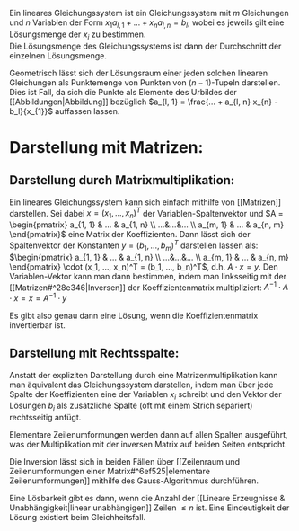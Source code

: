Ein lineares Gleichungssystem ist ein Gleichungssystem mit $m$ Gleichungen und $n$ Variablen der Form $x_{1} a_{l, 1}  + ... + x_{n} a_{l, n}  = b_l$, wobei es jeweils gilt eine Lösungsmenge der $x_i$ zu bestimmen.  
Die Lösungsmenge des Gleichungssystems ist dann der Durchschnitt der einzelnen Lösungsmenge.

Geometrisch lässt sich der Lösungsraum einer jeden solchen linearen Gleichungen als Punktemenge von Punkten von $(n - 1)$-Tupeln darstellen. 
Dies ist Fall, da sich die Punkte als Elemente des Urbildes der [[Abbildungen|Abbildung]] bezüglich $a_{l, 1} = \frac{... + a_{l, n} x_{n} - b_l}{x_{1}}$ auffassen lassen.

# Darstellung mit Matrizen:
## Darstellung durch Matrixmultiplikation:
Ein lineares Gleichungssystem kann sich einfach mithilfe von [[Matrizen]] darstellen. Sei dabei $x = (x_1, ..., x_n)^T$ der Variablen-Spaltenvektor und $A = \begin{pmatrix} a_{1, 1} & ... & a_{1, n} \\ ...&...&... \\ a_{m, 1} & ... & a_{n, m} \end{pmatrix}$ eine Matrix der Koeffizienten.
Dann lässt sich der Spaltenvektor der Konstanten $y = (b_1, ..., b_m)^T$ darstellen lassen als:
$\begin{pmatrix} a_{1, 1} & ... & a_{1, n} \\ ...&...&... \\ a_{m, 1} & ... & a_{n, m} \end{pmatrix} \cdot (x_1, ..., x_n)^T = (b_1, …, b_n)^T$, d.h. $A \cdot x = y$.
Den Variablen-Vektor kann man dann bestimmen, indem man linksseitig mit der [[Matrizen#^28e346|Inversen]] der Koeffizientenmatrix multipliziert:
$A^{-1} \cdot A \cdot x = x = A^{-1} \cdot y$  

Es gibt also genau dann eine Lösung, wenn die Koeffizientenmatrix invertierbar ist. 

## Darstellung mit Rechtsspalte:
Anstatt der expliziten Darstellung durch eine Matrizenmultiplikation kann man äquivalent das Gleichungssystem darstellen, indem man über jede Spalte der Koeffizienten eine der Variablen $x_i$ schreibt und den Vektor der Lösungen $b_i$ als zusätzliche Spalte (oft mit einem Strich separiert) rechtsseitig anfügt.

Elementare Zeilenumformungen werden dann auf allen Spalten ausgeführt, was der Multiplikation mit der inversen Matrix auf beiden Seiten entspricht.


Die Inversion lässt sich in beiden Fällen über [[Zeilenraum und Zeilenumformungen einer Matrix#^6ef525|elementare Zeilenumformungen]] 
mithilfe des Gauss-Algorithmus durchführen. 

Eine Lösbarkeit gibt es dann, wenn die Anzahl der [[Lineare Erzeugnisse & Unabhängigkeit|linear unabhängigen]] Zeilen  $\le n$ ist. Eine Eindeutigkeit der Lösung existiert beim Gleichheitsfall.


